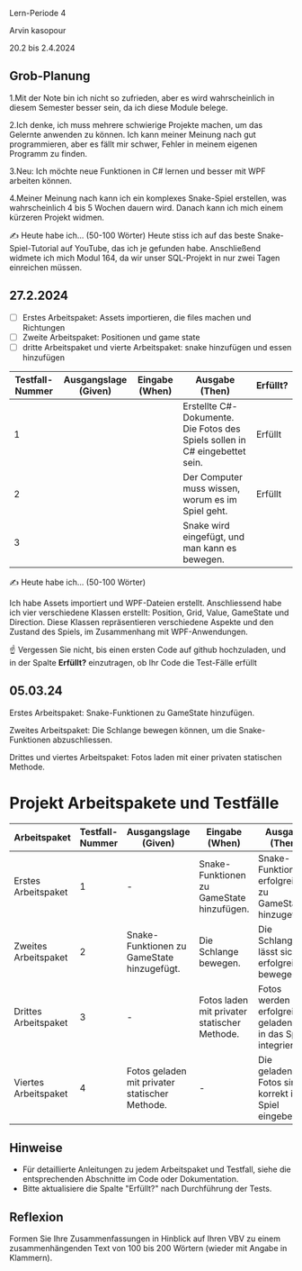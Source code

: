 Lern-Periode 4

Arvin kasopour

20.2 bis 2.4.2024

## Grob-Planung

1.Mit der Note bin ich nicht so zufrieden, aber es wird wahrscheinlich in diesem Semester besser sein, da ich diese Module belege.

2.Ich denke, ich muss mehrere schwierige Projekte machen, um das Gelernte anwenden zu können. Ich kann meiner Meinung nach gut programmieren, aber es fällt mir schwer, Fehler in meinem eigenen Programm zu finden.

3.Neu: Ich möchte neue Funktionen in C# lernen und besser mit WPF arbeiten können.

4.Meiner Meinung nach kann ich ein komplexes Snake-Spiel erstellen, was wahrscheinlich 4 bis 5 Wochen dauern wird. Danach kann ich mich einem kürzeren Projekt widmen.

✍️ Heute habe ich... (50-100 Wörter)
Heute stiss ich auf das beste Snake-Spiel-Tutorial auf YouTube, das ich je gefunden habe. Anschließend widmete ich mich Modul 164, da wir unser SQL-Projekt in nur zwei Tagen einreichen müssen.
## 27.2.2024

- [ ] Erstes Arbeitspaket: Assets importieren, die files machen und Richtungen
- [ ] Zweite Arbeitspaket: Positionen und game state
- [ ] dritte Arbeitspaket und vierte Arbeitspaket: snake hinzufügen und essen hinzufügen

| Testfall-Nummer | Ausgangslage (Given) | Eingabe (When) | Ausgabe (Then) | Erfüllt? |
| --------------- | -------------------- | -------------- | -------------- | -------- |
| 1               |                      |                |  Erstellte C#-Dokumente. Die Fotos des Spiels sollen in C# eingebettet sein.               |   Erfüllt      |
| 2             |                      |                |    Der Computer muss wissen, worum es im Spiel geht.        | Erfüllt         |
| 3               |                      |                | Snake wird eingefügt, und man kann es bewegen.            |          |

✍️ Heute habe ich... (50-100 Wörter)

Ich habe Assets importiert und WPF-Dateien erstellt. Anschliessend habe ich vier verschiedene Klassen erstellt: Position, Grid, Value, GameState und Direction. Diese Klassen repräsentieren verschiedene Aspekte und den Zustand des Spiels, im Zusammenhang mit WPF-Anwendungen.

☝️ Vergessen Sie nicht, bis einen ersten Code auf github hochzuladen, und in der Spalte **Erfüllt?** einzutragen, ob Ihr Code die Test-Fälle erfüllt

## 05.03.24
Erstes Arbeitspaket: Snake-Funktionen zu GameState hinzufügen.

Zweites Arbeitspaket: Die Schlange bewegen können, um die Snake-Funktionen abzuschliessen.

Drittes und viertes Arbeitspaket: Fotos laden mit einer privaten statischen Methode.

# Projekt Arbeitspakete und Testfälle

| Arbeitspaket         | Testfall-Nummer | Ausgangslage (Given)                                 | Eingabe (When)                                       | Ausgabe (Then)                                                           | Erfüllt?  |
| -------------------- | --------------- | ----------------------------------------------------- | ----------------------------------------------------- | ------------------------------------------------------------------------ | --------- |
| Erstes Arbeitspaket  | 1               | -                                                     | Snake-Funktionen zu GameState hinzufügen.            | Snake-Funktionen erfolgreich zu GameState hinzugefügt.                   | -         |
| Zweites Arbeitspaket | 2               | Snake-Funktionen zu GameState hinzugefügt.            | Die Schlange bewegen.                                | Die Schlange lässt sich erfolgreich bewegen.                            | -         |
| Drittes Arbeitspaket | 3               | -                                                     | Fotos laden mit privater statischer Methode.        | Fotos werden erfolgreich geladen und in das Spiel integriert.           | -         |
| Viertes Arbeitspaket | 4               | Fotos geladen mit privater statischer Methode.        | -                                                   | Die geladenen Fotos sind korrekt im Spiel eingebettet.                  | -         |

## Hinweise
- Für detaillierte Anleitungen zu jedem Arbeitspaket und Testfall, siehe die entsprechenden Abschnitte im Code oder Dokumentation.
- Bitte aktualisiere die Spalte "Erfüllt?" nach Durchführung der Tests.


## Reflexion

Formen Sie Ihre Zusammenfassungen in Hinblick auf Ihren VBV zu einem zusammenhängenden Text von 100 bis 200 Wörtern (wieder mit Angabe in Klammern).



